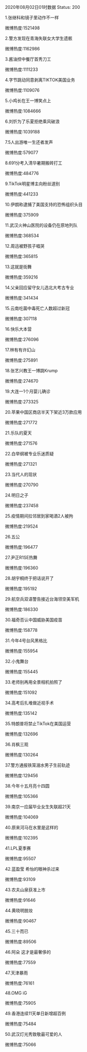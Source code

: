 2020年08月02日01时数据
Status: 200

1.张继科和镜子里动作不一样

微博热度:1521498

2.警方发现在青海失联女大学生遗骸

微博热度:1162986

3.酱油控中餐厅首秀刀工

微博热度:1111233

4.字节跳动同意剥离TIKTOK美国业务

微博热度:1109076

5.小鸡长在王一博笑点上

微博热度:1084666

6.刘忻为了乐夏拒绝乘风破浪

微博热度:1039188

7.5人出游唯一生还者发声

微博热度:579077

8.691分考入清华暑期搬砖打工

微博热度:484776

9.TikTok明星博主向粉丝道别

微博热度:441233

10.伊朗称逮捕了美国支持的恐怖组织头目

微博热度:375909

11.武汉火神山医院的设备仍在原地列队

微博热度:368534

12.周迅被野孩子唱哭

微博热度:365815

13.这就是街舞

微博热度:359216

14.父亲回应留守女儿选北大考古专业

微博热度:341434

15.云南吃菌中毒死亡人数超过新冠

微博热度:307118

16.快乐大本营

微博热度:276096

17.林有有许幻山

微博热度:275891

18.张艺兴教王一博跳Krump

微博热度:274670

19.大连一1个月婴儿确诊

微博热度:273325

20.苹果中国区商店半天下架近3万款应用

微博热度:271772

21.乐队的夏天

微博热度:271576

22.白举纲被专业乐迷质疑

微博热度:271321

23.当代人的现状

微博热度:270790

24.明日之子

微博热度:237458

25.疫情期间拉邻居到家喝酒2人被拘

微博热度:219524

26.五公

微博热度:196477

27.尹正R1SE热舞

微博热度:196360

28.胡宇桐终于把话说开了

微博热度:195192

29.航空兵双语警告接近台海领空美军机

微博热度:186330

30.福奇否认中国威胁美国疫苗

微博热度:158778

31.今年4号台风黑格比

微博热度:155954

32.小鬼舞台

微博热度:155445

33.老师别再用全景相机拍照了

微博热度:151092

34.高考后扎堆做近视手术

微博热度:135142

35.特朗普将禁止TikTok在美国运营

微博热度:132696

36.肖枫三观

微博热度:130264

37.警方通报铁笼溺水男子生前轨迹

微博热度:129456

38.今年十五月亮十四圆

微博热度:105366

39.南京一应届毕业女生失联超21天

微博热度:104069

40.原来河马在水里是这样的

微博热度:102395

41.LPL夏季赛

微博热度:95507

42.蓝盈莹 希怡的眼神杀过来

微博热度:93109

43.农夫山泉获准上市

微博热度:91646

44.黄晓明脱妆

微博热度:90467

45.三十而已

微博热度:89506

46.阿朵 这才是最奢侈的

微博热度:77559

47.天津暴雨

微博热度:76161

48.OMG iG

微博热度:75905

49.香港连续11天单日新增超百例

微博热度:75484

50.武汉灯光秀致敬最可爱的人

微博热度:75066

